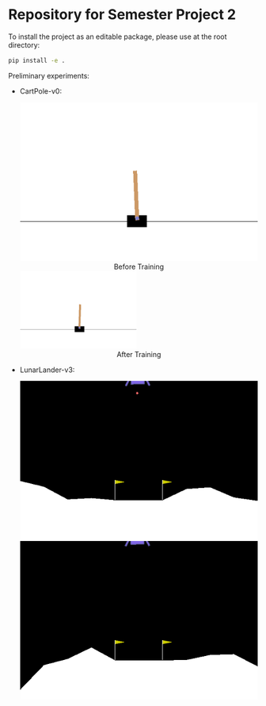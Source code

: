 # Repository for Semester Project 2
To install the project as an editable package, please use at the root directory:
```bash
pip install -e .
```
Preliminary experiments:
- CartPole-v0:
  
  <img src="results/dqn_cart_pole/dqn_cart_pole_episode_1.gif" style="width: 30%, display: inline, text-align: center">
  <figcaption style="text-align: center">Before Training</figcaption>
  <img src="results/dqn_cart_pole/dqn_cart_pole_episode_300.gif" style="width: 49%">
  <figcaption style="text-align: center">After Training</figcaption>
- LunarLander-v3:
  
  <img src="results/dqn_lunar_lander/dqn_lunar_lander_episode_1.gif">
  <img src="results/dqn_lunar_lander/dqn_lunar_lander_episode_500.gif">
